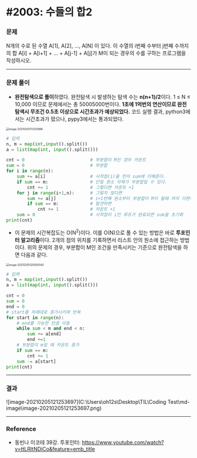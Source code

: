 # #2003: 수들의 합2

### 문제

N개의 수로 된 수열 A[1], A[2], …, A[N] 이 있다. 이 수열의 i번째 수부터 j번째 수까지의 합 A[i] + A[i+1] + … + A[j-1] + A[j]가 M이 되는 경우의 수를 구하는 프로그램을 작성하시오.

---

### 문제 풀이

- **완전탐색으로 풀이**하였다. 완전탐색 시 발생하는 탐색 수는 **n(n+1)/2**이다. 1 ≤ N ≤ 10,000 이므로 문제에서는 총 50005000번이다. **1초에 1억번의 연산이므로 완전탐색시 무조건 0.5초 이상으로 시간초과가 예상되었다.** 코드 실행 결과, python3에서는 시간초과가 떴으나, pypy3에서는 통과되었다.

<img src="C:\Users\oh12s\Desktop\TIL\Coding Test\md-image\image-20210205113325866.png" alt="image-20210205113325866" style="zoom: 50%;" />

``` python
# 입력
n, m = map(int,input().split())
a = list(map(int, input().split()))

cnt = 0							# 부분합이 M인 경우 카운트
sum = 0							# 부분합
for i in range(n):
    sum += a[i]					# 시작점(i)을 먼저 sum에 더해준다.
    if sum == m:				# 단일 원소 자체가 부분합일 수 있다.
        cnt += 1				# 그렇다면 카운트 +1
    for j in range(i+1,n):		# 그렇지 않다면 
        sum += a[j]				# i+1번째 원소부터 부분합이 M이 될때 까지 더한다.
        if sum == m:			# 발견하면
            cnt += 1			# 카운트 +1
    sum = 0						# 시작점이 i인 루프가 완료되면 sum을 초기화
print(cnt)

```



- 이 문제의 시간복잡도는 O(N<sup>2</sup>)이다. 이를 O(N)으로 풀 수 있는 방법은 바로 **투포인터 알고리즘**이다. 2개의 점의 위치를 기록하면서 리스트 안의 원소에 접근하는 방법이다. 위의 문제의 경우, 부분합이 M인 조건을 만족시키는 기준으로 완전탐색을 하면 다음과 같다.

<img src="C:\Users\oh12s\Desktop\TIL\Coding Test\md-image\image-20210205120000040.png" alt="image-20210205120000040" style="zoom:50%;" />

```python
# 입력
n, m = map(int,input().split())
a = list(map(int, input().split()))

cnt = 0
sum = 0
end = 0
# start를 차례대로 증가시키며 반복
for start in range(n):
    # end를 가능한 만큼 이동
    while sum < m and end < n:
        sum += a[end]
        end +=1
    # 부분합이 m일 때 카운트 증가
    if sum == m:
        cnt += 1
    sum -= a[start]
print(cnt)
```



---

### 결과

![image-20210205121253697](C:\Users\oh12s\Desktop\TIL\Coding Test\md-image\image-20210205121253697.png)

---

### Reference

- 동빈나 이코테 39강. 투포인터: https://www.youtube.com/watch?v=ttLRltNDiCo&feature=emb_title


